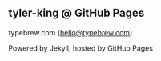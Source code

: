 ## tyler-king @ GitHub Pages

typebrew.com (hello@typebrew.com)

Powered by Jekyll, hosted by GitHub Pages
